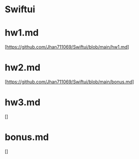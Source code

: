 # Swiftui
# hw1.md
[https://github.com/Jhan711069/Swiftui/blob/main/hw1.md]
# hw2.md
[https://github.com/Jhan711069/Swiftui/blob/main/bonus.md]
# hw3.md
[]
# bonus.md
[]

